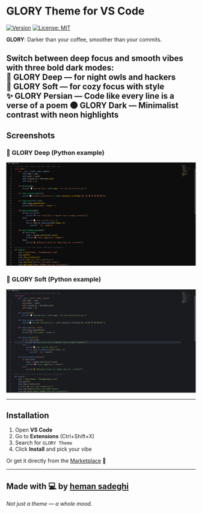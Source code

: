 # GLORY Theme for VS Code

[![Version](https://img.shields.io/badge/version-1.4.0-blue.svg)](https://github.com/heman-sadeghi/glory-vscode-theme)
[![License: MIT](https://img.shields.io/badge/License-MIT-yellow.svg)](https://opensource.org/licenses/MIT)

**GLORY**: Darker than your coffee, smoother than your commits.

Switch between **deep focus** and **smooth vibes** with three bold dark modes:  
🐍 **GLORY Deep** — for night owls and hackers  
🌙 **GLORY Soft** — for cozy focus with style  
✨ **GLORY Persian** — Code like every line is a verse of a poem
🌑 **GLORY Dark** — Minimalist contrast with neon highlights
---

## Screenshots

### 🐍 GLORY Deep (Python example)
![GLORY Deep](images/screenshot.png)

### 🌙 GLORY Soft (Python example)
![GLORY Soft](images/Screenshot-soft.png)

<!-- 
### ✨ GLORY Persian
![GLORY Persian](images/screenshot-persian.png)
-->

---

## Installation

1. Open **VS Code**
2. Go to **Extensions** (Ctrl+Shift+X)
3. Search for `GLORY Theme`
4. Click **Install** and pick your vibe

Or get it directly from the [Marketplace](https://marketplace.visualstudio.com/items?itemName=heman-sadeghi.glory-theme) 🚀

---

## Made with 💻 by [heman sadeghi](https://github.com/hemansadeghi)

_Not just a theme — a whole mood._
